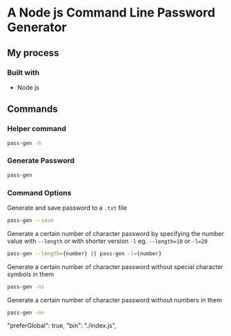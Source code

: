 # A Node js Command Line Password Generator

## My process

### Built with

- Node js

## Commands

### Helper command

```bash
pass-gen -h
```

### Generate Password

```bash
pass-gen
```

### Command Options

Generate and save password to a `.txt` file

```bash
pass-gen --save
```

Generate a certain number of character password by specifying the number value with `--length` or with shorter version `-l` eg. `--length=10` or `-l=20`

```bash
pass-gen --length={number} || pass-gen -l={number}
```

Generate a certain number of character password without special character symbols in them

```bash
pass-gen -ns
```

Generate a certain number of character password without numbers in them

```bash
pass-gen -nn
```

  "preferGlobal": true,
  "bin": "./index.js",
